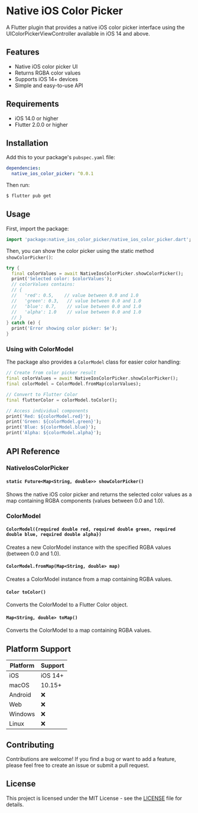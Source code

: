 # Native iOS Color Picker

A Flutter plugin that provides a native iOS color picker interface using the UIColorPickerViewController available in iOS 14 and above.

## Features

- Native iOS color picker UI
- Returns RGBA color values
- Supports iOS 14+ devices
- Simple and easy-to-use API

## Requirements

- iOS 14.0 or higher
- Flutter 2.0.0 or higher

## Installation

Add this to your package's `pubspec.yaml` file:

```yaml
dependencies:
  native_ios_color_picker: ^0.0.1
```

Then run:

```bash
$ flutter pub get
```

## Usage

First, import the package:

```dart
import 'package:native_ios_color_picker/native_ios_color_picker.dart';
```

Then, you can show the color picker using the static method `showColorPicker()`:

```dart
try {
  final colorValues = await NativeIosColorPicker.showColorPicker();
  print('Selected color: $colorValues');
  // colorValues contains:
  // {
  //   'red': 0.5,    // value between 0.0 and 1.0
  //   'green': 0.3,   // value between 0.0 and 1.0
  //   'blue': 0.7,    // value between 0.0 and 1.0
  //   'alpha': 1.0    // value between 0.0 and 1.0
  // }
} catch (e) {
  print('Error showing color picker: $e');
}
```

### Using with ColorModel

The package also provides a `ColorModel` class for easier color handling:

```dart
// Create from color picker result
final colorValues = await NativeIosColorPicker.showColorPicker();
final colorModel = ColorModel.fromMap(colorValues);

// Convert to Flutter Color
final flutterColor = colorModel.toColor();

// Access individual components
print('Red: ${colorModel.red}');
print('Green: ${colorModel.green}');
print('Blue: ${colorModel.blue}');
print('Alpha: ${colorModel.alpha}');
```

## API Reference

### NativeIosColorPicker

#### `static Future<Map<String, double>> showColorPicker()`

Shows the native iOS color picker and returns the selected color values as a map containing RGBA components (values between 0.0 and 1.0).

### ColorModel

#### `ColorModel({required double red, required double green, required double blue, required double alpha})`

Creates a new ColorModel instance with the specified RGBA values (between 0.0 and 1.0).

#### `ColorModel.fromMap(Map<String, double> map)`

Creates a ColorModel instance from a map containing RGBA values.

#### `Color toColor()`

Converts the ColorModel to a Flutter Color object.

#### `Map<String, double> toMap()`

Converts the ColorModel to a map containing RGBA values.

## Platform Support

| Platform | Support |
|----------|----------|
| iOS      | iOS 14+  |
| macOS    | 10.15+   |
| Android  | ❌       |
| Web      | ❌       |
| Windows  | ❌       |
| Linux    | ❌       |

## Contributing

Contributions are welcome! If you find a bug or want to add a feature, please feel free to create an issue or submit a pull request.

## License

This project is licensed under the MIT License - see the [LICENSE](LICENSE) file for details.